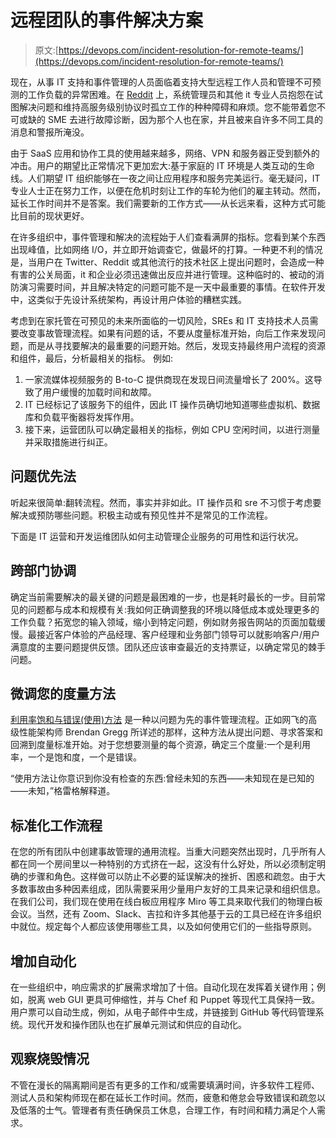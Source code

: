 # 远程团队的事件解决方案

> 原文:[https://devops.com/incident-resolution-for-remote-teams/](https://devops.com/incident-resolution-for-remote-teams/)

现在，从事 IT 支持和事件管理的人员面临着支持大型远程工作人员和管理不可预测的工作负载的异常困难。在 [Reddit](https://www.reddit.com/r/sysadmin/comments/fc4l48/coronavirus_and_supporting_remote_workforce/) 上，系统管理员和其他 it 专业人员抱怨在试图解决问题和维持高服务级别协议时孤立工作的种种障碍和麻烦。您不能带着您不可或缺的 SME 去进行故障诊断，因为那个人也在家，并且被来自许多不同工具的消息和警报所淹没。

由于 SaaS 应用和协作工具的使用越来越多，网络、VPN 和服务器正受到额外的冲击。用户的期望比正常情况下更加宏大:基于家庭的 IT 环境是人类互动的生命线。人们期望 IT 组织能够在一夜之间让应用程序和服务完美运行。毫无疑问，IT 专业人士正在努力工作，以便在危机时刻让工作的车轮为他们的雇主转动。然而，延长工作时间并不是答案。我们需要新的工作方式——从长远来看，这种方式可能比目前的现状更好。

在许多组织中，事件管理和解决的流程始于人们查看满屏的指标。您看到某个东西出现峰值，比如网络 I/O，并立即开始调查它，做最坏的打算。一种更不利的情况是，当用户在 Twitter、Reddit 或其他流行的技术社区上提出问题时，会造成一种有害的公关局面，it 和企业必须迅速做出反应并进行管理。这种临时的、被动的消防演习需要时间，并且解决特定的问题可能不是一天中最重要的事情。在软件开发中，这类似于先设计系统架构，再设计用户体验的糟糕实践。

考虑到在家托管在可预见的未来所面临的一切风险，SREs 和 IT 支持技术人员需要改变事故管理流程。如果有问题的话，不要从度量标准开始，向后工作来发现问题，而是从寻找要解决的最重要的问题开始。然后，发现支持最终用户流程的资源和组件，最后，分析最相关的指标。 例如:

1.  一家流媒体视频服务的 B-to-C 提供商现在发现日间流量增长了 200%。这导致了用户缓慢的加载时间和故障。
2.  IT 已经标记了该服务下的组件，因此 IT 操作员确切地知道哪些虚拟机、数据库和负载平衡器将发挥作用。
3.  接下来，运营团队可以确定最相关的指标，例如 CPU 空闲时间，以进行测量并采取措施进行纠正。

## **问题优先法**

听起来很简单:翻转流程。然而，事实并非如此。IT 操作员和 sre 不习惯于考虑要解决或预防哪些问题。积极主动或有预见性并不是常见的工作流程。

下面是 IT 运营和开发运维团队如何主动管理企业服务的可用性和运行状况。

## **跨部门协调**

确定当前需要解决的最关键的问题是最困难的一步，也是耗时最长的一步。目前常见的问题都与成本和规模有关:我如何正确调整我的环境以降低成本或处理更多的工作负载？拓宽您的输入领域，缩小到特定问题，例如财务报告网站的页面加载缓慢。最接近客户体验的产品经理、客户经理和业务部门领导可以就影响客户/用户满意度的主要问题提供反馈。团队还应该审查最近的支持票证，以确定常见的棘手问题。

## **微调您的度量方法**

[利用率饱和与错误(使用)方法](http://www.brendangregg.com/usemethod.html) 是一种以问题为先的事件管理流程。正如网飞的高级性能架构师 Brendan Gregg 所详述的那样，这种方法从提出问题、寻求答案和回溯到度量标准开始。对于您想要测量的每个资源，确定三个度量:一个是利用率，一个是饱和度，一个是错误。

“使用方法让你意识到你没有检查的东西:曾经未知的东西——未知现在是已知的——未知，”格雷格解释道。

## **标准化工作流程**

在您的所有团队中创建事故管理的通用流程。当重大问题突然出现时，几乎所有人都在同一个房间里以一种特别的方式挤在一起，这没有什么好处，所以必须制定明确的步骤和角色。这样做可以防止不必要的延误解决的挫折、困惑和疏忽。由于大多数事故由多种因素组成，团队需要采用少量用户友好的工具来记录和组织信息。在我们公司，我们现在使用在线白板应用程序 Miro 等工具来取代我们的物理白板会议。当然，还有 Zoom、Slack、吉拉和许多其他基于云的工具已经在许多组织中就位。规定每个人都应该使用哪些工具，以及如何使用它们的一些指导原则。

## **增加自动化**

在一些组织中，响应需求的扩展需求增加了十倍。自动化现在发挥着关键作用；例如，脱离 web GUI 更具可伸缩性，并与 Chef 和 Puppet 等现代工具保持一致。用户票可以自动生成，例如，从电子邮件中生成，并链接到 GitHub 等代码管理系统。现代开发和操作团队也在扩展单元测试和供应的自动化。

## **观察烧毁情况**

不管在漫长的隔离期间是否有更多的工作和/或需要填满时间，许多软件工程师、测试人员和架构师现在都在延长工作时间。然而，疲惫和倦怠会导致错误和疏忽以及低落的士气。管理者有责任确保员工休息，合理工作，有时间和精力满足个人需求。